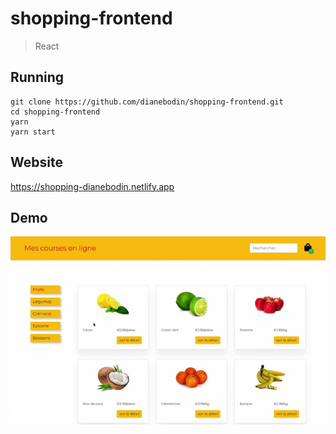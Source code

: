 # shopping-frontend

> React
    
## Running
```
git clone https://github.com/dianebodin/shopping-frontend.git
cd shopping-frontend
yarn
yarn start
```
     
## Website
https://shopping-dianebodin.netlify.app

## Demo

<p align="center">
	<img src="https://github.com/dianebodin/shopping-frontend/blob/master/preview/video.gif" width="800">
</p>
